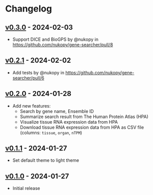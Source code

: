 # Changelog

## [v0.3.0](https://github.com/nukopy/gene-searcher/compare/v0.2.1...v0.3.0) - 2024-02-03
- Support DICE and BioGPS by @nukopy in https://github.com/nukopy/gene-searcher/pull/8

## [v0.2.1](https://github.com/nukopy/gene-searcher/compare/v0.2.0...v0.2.1) - 2024-02-02
- Add tests by @nukopy in https://github.com/nukopy/gene-searcher/pull/6

## [v0.2.0](https://github.com/nukopy/gene-searcher/compare/v0.1.1...v0.2.0) - 2024-01-28

- Add new features:
  - Search by gene name, Ensemble ID
  - Summarize search result from The Human Protein Atlas (HPA)
  - Visualize tissue RNA expression data from HPA
  - Download tissue RNA expression data from HPA as CSV file (columns: `tissue`, `organ`, `nTPM`)

## [v0.1.1](https://github.com/nukopy/gene-searcher/compare/v0.1.0...v0.1.1) - 2024-01-27

- Set default theme to light theme

## [v0.1.0](https://github.com/nukopy/gene-searcher/commits/v0.1.0) - 2024-01-27

- Initial release
